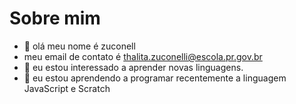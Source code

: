 # Sobre mim 
- 👋 olá meu nome é zuconell
- meu email de contato é thalita.zuconelli@escola.pr.gov.br 
- 👀 eu estou interessado a aprender novas linguagens.
- 🌱 eu estou aprendendo a programar recentemente a linguagem JavaScript e Scratch 
